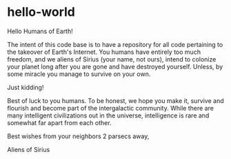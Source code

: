 # hello-world

Hello Humans of Earth!

The intent of this code base is to have a repository for all code pertaining to the takeover of Earth's Internet.  You humans have entirely too much freedom, and we aliens of Sirius (your name, not ours), intend to colonize your planet long after you are gone and have destroyed yourself.  Unless, by some miracle you manage to survive on your own.

Just kidding!

Best of luck to you humans.  To be honest, we hope you make it, survive and flourish and become part of the intergalactic community.  While there are many intelligent civilizations out in the universe, intelligence is rare and somewhat far apart from each other.

Best wishes from your neighbors 2 parsecs away,

Aliens of Sirius


